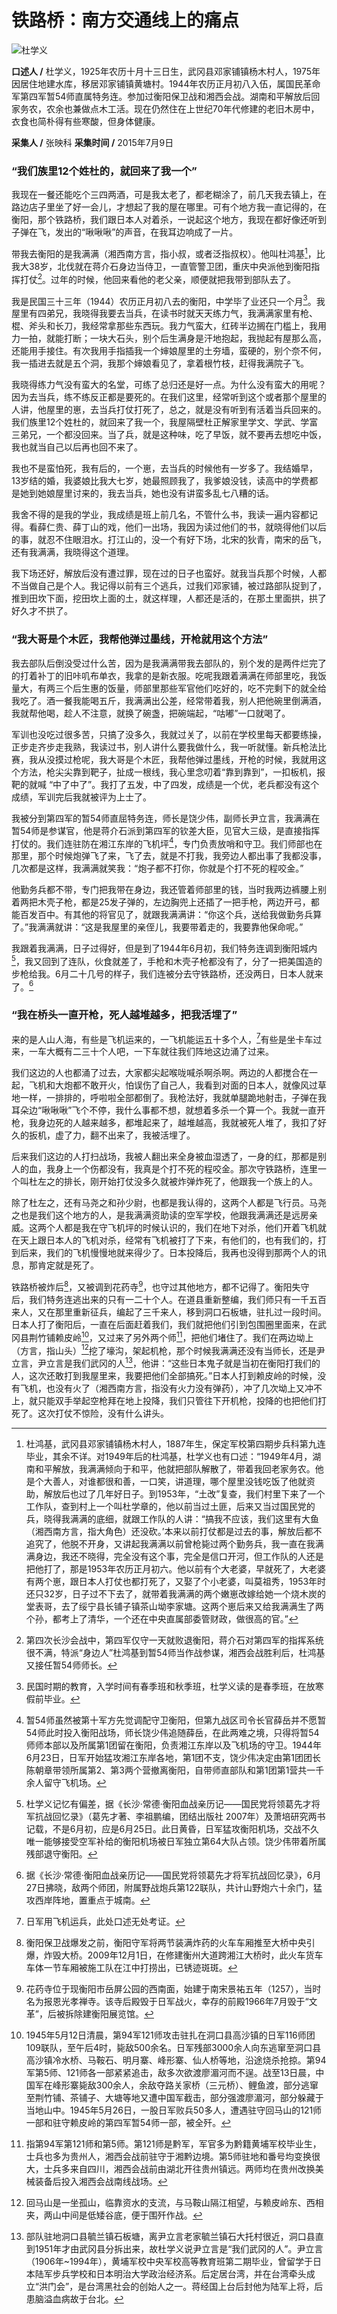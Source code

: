# 铁路桥：南方交通线上的痛点

![杜学义](./../../assets/nobody42.JPG)

**口述人 /** 杜学义，1925年农历十月十三日生，武冈县邓家铺镇杨木村人，1975年因居住地建水库，移居邓家铺镇黄塘村。1944年农历正月初八入伍，属国民革命军第四军暂54师直属特务连。参加过衡阳保卫战和湘西会战。湖南和平解放后回家务农，农余也兼做点木工活。现在仍然住在上世纪70年代修建的老旧木房中，衣食也简朴得有些寒酸，但身体健康。

**采集人 /** 张映科 **采集时间 /** 2015年7月9日

### “我们族里12个姓杜的，就回来了我一个”

我现在一餐还能吃个三四两酒，可是我太老了，都老糊涂了，前几天我去镇上，在路边店子里坐了好一会儿，才想起了我的屋在哪里。可有个地方我一直记得的，在衡阳，那个铁路桥，我们跟日本人对着杀，一说起这个地方，我现在都好像还听到子弹在飞，发出的“啾啾啾”的声音，在我耳边响成了一片。

带我去衡阳的是我满满（湘西南方言，指小叔，或者泛指叔权）。他叫杜鸿基[^3]，比我大38岁，北伐就在蒋介石身边当侍卫，一直管警卫团，重庆中央派他到衡阳指挥打仗[^4]。过年的时候，他回来看他的老父亲，顺便就把我带到部队去了。

我是民国三十三年（1944）农历正月初八去的衡阳，中学毕了业还只一个月[^5]。我屋里有四弟兄，我晓得我要去当兵，在读书时就天天练力气，我满满家里有枪、棍、斧头和长刀，我经常拿那些东西玩。我力气蛮大，红砖半边搁在门槛上，我用力一拍，就能打断；一块大石头，别个后生满身是汗地抱起，我抛起有屋那么高，还能用手接住。有次我用手指插我一个婶娘屋里的土夯墙，蛮硬的，别个奈不何，我一插进去就是五个洞，我那个婶娘看见了，拿着根竹枝，赶得我满院子飞。

我晓得练力气没有蛮大的名堂，可练了总归还是好一点。为什么没有蛮大的用呢？因为去当兵，练不练反正都是要死的。在我们这里，经常听到这个或者那个屋里的人讲，他屋里的崽，去当兵打仗打死了，总之，就是没有听到有活着当兵回来的。我们族里12个姓杜的，就回来了我一个，我屋隔壁杜正解家里学文、学武、学富三弟兄，一个都没回来。当了兵，就是这种味，吃了早饭，就不要再去想吃中饭，我也就当自己以后再也回不来了。

我也不是蛮怕死，我有后的，一个崽，去当兵的时候他有一岁多了。我结婚早，13岁结的婚，我婆娘比我大七岁，她最照顾我了，我爹娘没钱，读高中的学费都是她到她娘屋里讨来的，我去当兵，她也没有讲蛮多乱七八糟的话。

我舍不得的是我的学业，我成绩是班上前几名，不管什么书，我读一遍内容都记得。看薛仁贵、薛丁山的戏，他们一出场，我因为读过他们的书，就晓得他们以后的事，就忍不住眼泪水。打江山的，没一个有好下场，北宋的狄青，南宋的岳飞，还有我满满，我晓得这个道理。

我下场还好，解放后没有遭过罪，现在过的日子也蛮好。就我当兵那个时候，人都不当做自己是个人。我记得以前有三个逃兵，过我们邓家铺，被过路部队捉到了，推到田坎下面，挖田坎上面的土，就这样理，人都还是活的，在那土里面拱，拱了好久才不拱了。

### “我大哥是个木匠，我帮他弹过墨线，开枪就用这个方法”

我去部队后倒没受过什么苦，因为是我满满带我去部队的，别个发的是两件烂完了的打着补丁的旧咔叽布单衣，我拿的是新衣服。吃呢我跟着满满在师部里吃，我饭量大，有两三个后生惠的饭量，师部里那些军官他们吃好的，吃不完剩下的就全给我吃了。酒一餐我能喝五斤，我满满出公差，经常带着我，别人把他碗里倒满酒，我就帮他喝，趁人不注意，就换了碗盏，把碗端起，“咕嘟”一口就喝了。

军训也没吃过很多苦，只搞了没多久，我就过关了，以前在学校里每天都要练操，正步走齐步走我熟，我读过书，别人讲什么要我做什么，我一听就懂。新兵枪法比赛，我从没摸过枪呢，我大哥是个木匠，我帮他弹过墨线，开枪的时候，我就用这个方法，枪尖尖靠到靶子，扯成一根线，我心里念叨着“靠到靠到”，一扣板机，报靶的就喊 “中了中了”。我打了五发，中了四发，成绩是一个优，老兵都没有这个成绩，军训完后我就被评为上士了。

我被分到第四军的暂54师直屈特务连，师长是饶少伟，副师长尹立言，我满满在暂54师是参谋官，他是蒋介石派到第四军的钦差大臣，见官大三级，是直接指挥打仗的。我们连驻防在湘江东岸的飞机坪[^6]，专门负责放哨和守卫。我们师部也在那里，那个时候炮弹飞了来，飞了去，就是不打我，我旁边人都出事了我都没事，几次都是这样，我满满就笑我：“炮子都不打你，你就是个打不死的程咬金。”

他勤务兵都不带，专门把我带在身边，我还管着师部里的钱，当时我两边裤腰上别着两把木壳子枪，都是25发子弹的，左边胸兜上还插了一把手枪，两边开弓，都能百发百中。有其他的将官见了，就跟我满满讲：“你这个兵，送给我做勤务兵算了。”我满满就讲：“这是我屋里的亲侄儿，我要带着走的，我要靠他保命呢。”

我跟着我满满，日子过得好，但是到了1944年6月初，我们特务连调到衡阳城内[^7]，我又回到了连队，伙食就差了，手枪和木壳子枪都没有了，分了一把美国造的步枪给我。6月二十几号的样子，我们连被分去守铁路桥，还没两日，日本人就来了。[^8]

### “我在桥头一直开枪，死人越堆越多，把我活埋了”
来的是人山人海，有些是飞机运来的，一飞机能运五十多个人，[^9]有些是坐卡车过来，一车大概有二三十个人吧，一下车就往我们阵地这边涌了过来。

我们这边的人也都涌了过去，大家都尖起喉咙喊杀啊杀啊。两边的人都搅合在一起，飞机和大炮都不敢开火，怕误伤了自己人，我看到对面的日本人，就像风过草地一样，一排排的，呼啦啦全部都倒了。我枪法好，我就单腿跪地射击，子弹在我耳朵边“啾啾啾”飞个不停，我什么事都不想，就想着多杀一个算一个。我就一直开枪，我身边死的人越来越多，都堆起来了，越堆越高，我就被死人堆了，我扣了好久的扳机，虚了力，翻不出来了，我被活埋了。

后来我们这边的人打扫战场，我被人翻出来全身被血湿透了，一身的红，那都是别人的血，我身上一个伤都没有，我真是个打不死的程咬金。那次守铁路桥，连里一个叫杜左之的排长，刚开始打仗没多久就被炸弹炸死了，他跟我一个族上的人。

除了杜左之，还有马尧之和孙少尉，也都是我认得的，这两个人都是飞行员。马尧之也是我们这个地方的人，是我满满资助读的空军学校，他跟我满满还是远房亲威。这两个人都是我在守飞机坪的时候认识的，我们在地下对杀，他们开着飞机就在天上跟日本人的飞机对杀，经常有飞机被打了下来，有他们的，也有我们的，打到后来，我们的飞机慢慢地就来得少了。日本投降后，我再也没得到那两个人的讯息，那肯定就是死了。

铁路桥被炸后[^10]，又被调到花药寺[^11]，也守过其他地方，都不记得了。衡阳失守后，我们特务连逃出来的只有一二十个人。在道县重新整编，我们师只有一千五百来人，又在那里重新征兵，编起了三千来人，移到洞口石板塘，驻扎过一段时间。日本人打了衡阳后，一直在后面赶着我们，我们就把他们引到包围圈里面来，在武冈县荆竹铺赖皮岭[^12]，又过来了另外两个师[^13]，把他们堵住了。我们在两边坳上（方言，指山头）[^14]挖了壕沟，架起机枪，那个时候我满满还没有当师长，还是尹立言，尹立言是我们武冈的人[^15]，他讲：“这些日本鬼子就是当初在衡阳打我们的人，这次还敢打到我屋里来，我要把他们全部搞死。”日本人打到赖皮岭的时候，没有飞机，也没有火了（湘西南方言，指没有火力没有弹药），冲了几次坳上又冲不上，就只能双手举起空枪拜在地上投降，我们只管往下开机枪，投降的也把他们打死了。这次打仗不惊险，没有什么讲头。

[^3]: 杜鸿基，武冈县邓家铺镇杨木村人，1887年生，保定军校第四期步兵科第九连毕业，其余不详。对1949年后的杜鸿基，杜学义也有口述：“1949年4月，湖南和平解放，我满满倾向于和平，他就把部队解散了，带着我回老家务农。他是个大善人，对谁都很和善，一口笑，讲道理，哪个屋里没钱吃饭了他就资助，解放后也过了几年好日子。到1953年，“土改”复查，我们村里下来了一个工作队，查到村上一个叫杜学章的，他以前当过土匪，后来又当过国民党的兵，晓得我满满的底细，就跟工作队的人讲：“搞我不应该，我们这里有大鱼（湘西南方言，指大角色）还没砍。’本来以前打仗都是过去的事，解放后都不追究了，他脱不开身，又讲起我满满以前曾枪毙过两个勤务兵，我一直在我满满身边，我还不晓得，完全没有这个事，完全是信口开河，但工作队的人还是把他打了，那是1953年农历正月初六。他以前有个大老婆，早就死了，大老婆有两个崽，跟日本人打仗也都打死了，又娶了个小老婆，叫莫祖秀，1953年时还只32岁，日子过不下去了，就带着我满满的两个嫩崽改嫁给她一个烧木炭的堂表哥，去了绥宁县长铺子镇茶山坳李家塘。这两个崽后来又给我满满生了两个孙，都考上了清华，一个还在中央直属部委管财政，做很高的官。”

[^4]: 第四次长沙会战中，第四军仅守一天就败退衡阳，蒋介石对第四军的指挥系统很不满，特派“身边人”杜鸿基到暂54师当作战参谋，湘西会战胜利后，杜鸿基又接任暂54师师长。

[^5]: 民国时期的教育，入学时间有春季班和秋季班，杜学义读的是春季班，在放寒假前毕业。

[^6]: 暂54师虽然被第十军方先觉调配守卫衡阳，但第九战区司令长官薛岳并不愿暂54师此时投入衡阳战场，师长饶少伟追随薛岳，在此两难之境，只得将暂54师师本部以及所属第1团留在衡阳，负责湘江东岸以及飞机场的守卫。1944年6月23日，日军开始猛攻湘江东岸各地，第1团不支，饶少伟决定由第1团团长陈朝章带领所属第2、第3两个营撤离衡阳，自带师直部队和第1团第1营共一千余人留守飞机场。

[^7]: 杜学义记忆有偏差，据《长沙·常德·衡阳血战亲历记——国民党将领葛先才将军抗战回忆录》（葛先才著、李祖鹏编，团结出版社 2007年）及萧培研究两书记载，不是6月初，应是6月25日。此日黄昏，日军猛攻衡阳机场，交战不久唯一能够接受空军补给的衡阳机场被日军独立第64大队占领。饶少伟带着所属残部退守衡阳。

[^8]: 据《长沙·常德·衡阳血战亲历记——国民党将领葛先才将军抗战回忆录》，6月27日拂晓，敌两个师团，附属野战炮兵第122联队，共计山野炮六十余门，猛攻西岸阵地，置重点于城南。

[^9]: 日军用飞机运兵，此处口述无处考证。

[^10]: 衡阳保卫战爆发之前，衡阳守军将两节装满炸药的火车车厢推至大桥中央引爆，炸毁大桥。2009年12月1日，在修建衡州大道跨湘江大桥时，此火车货车车体一节车厢被施工队在江中打捞出，已锈迹斑斑。

[^11]: 花药寺位于现衡阳市岳屏公园的西南面，始建于南宋景祐五年（1257），当时名为报恩光孝禅寺。该寺后殿毁于日军战火，幸存的前殿1966年7月毁于“文革”，后被拆除建衡阳展览馆。

[^12]: 1945年5月12日清晨，第94军121师攻击驻扎在洞口县高沙镇的日军116师团109联队，至午后4时，毙敌500余名。日军残部3000余人向东逃窜至洞口县高沙镇冷水桥、马鞍石、明月寨、峰形寨、仙人桥等地，沿途烧杀抢掠。第94军第5师、121师各一部紧紧追击，敌多次欲渡廖湄河而不逞。战至13日晨，中国军在峰形寨毙敌300余人，余敌夺路关家桥（三元桥）、鲤鱼渡，部分逃窜至荆竹铺、茶铺子、大塘等地又遭中国军截击，部分强渡廖湄河，部分躲藏于当地山中。1945年5月26日，一股日军败兵50多人，遭遇驻守回马山的121师一部和驻守赖皮岭的第四军暂54师一部，被全歼。

[^13]: 指第94军第121师和第5师。第121师是黔军，军官多为黔籍黄埔军校毕业生，士兵也多为贵州人，湘西会战前驻守于湘黔边境。第5师驻地和番号均变换很大，士兵多来自四川，湘西会战前由湖北开往贵州镇远。两师均在贵州改换美械装备后投入湘西会战南线战场。

[^14]: 回马山是一坐孤山，临靠资水的支流，与马鞍山隔江相望，与赖皮岭东、西相夹，两山中间是低矮谷底，便于围歼作战。

[^15]: 部队驻地洞口县毓兰镇石板塘，离尹立言老家毓兰镇石大托村很近，洞口县直到1951年才由武冈县分拆出来，故杜学义说尹立言是“我们武冈的人”。尹立言（1906年~1994年），黄埔军校中央军校高等教育班第二期毕业，曾留学于日本陆军步兵学校和日本明治大学政治经济系。后定居台湾，并在台湾牵头成立“洪门会”，是台湾黑社会的创始人之一。蒋经国上台后封他为陆军上将，后患脑溢血病故于台北。